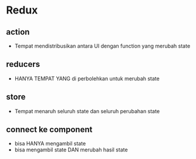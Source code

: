 # Redux

## action

- Tempat mendistribusikan antara UI dengan function yang merubah state

## reducers

- HANYA TEMPAT YANG di perbolehkan untuk merubah state

## store

- Tempat menaruh seluruh state dan seluruh perubahan state

## connect ke component

- bisa HANYA mengambil state
- bisa mengambil state DAN merubah hasil state
